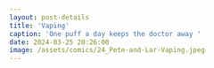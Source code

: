 ```yaml
---
layout: post-details
title: 'Vaping'
caption: 'One puff a day keeps the doctor away '
date: 2024-03-25 20:26:00
image: /assets/comics/24_Pete-and-Lar-Vaping.jpeg
---
```

